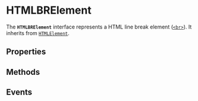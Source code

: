 # HTMLBRElement

<div class='overview'>The <strong><code>HTMLBRElement</code></strong> interface represents a HTML line break element (<a href="/en-US/docs/Web/HTML/Element/br" title="The HTML <br> element produces a line break in text (carriage-return). It is useful for writing a poem or an address, where the division of lines is significant."><code>&lt;br&gt;</code></a>). It inherits from <a href="/en-US/docs/Web/API/HTMLElement" title="The HTMLElement interface represents any HTML element. Some elements directly implement this interface, while others implement it via an interface that inherits it."><code>HTMLElement</code></a>.</div>

## Properties

<ul class="items properties">

</ul>

## Methods

<ul class="items methods">

</ul>

## Events
